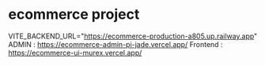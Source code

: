 # ecommerce project
<!-- Backend : https://ecommerce-backend-8czu.onrender.com -->
VITE_BACKEND_URL="https://ecommerce-production-a805.up.railway.app"
ADMIN : https://ecommerce-admin-pi-jade.vercel.app/
Frontend : https://ecommerce-ui-murex.vercel.app/